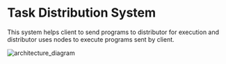 # Task Distribution System
  This system helps client to send programs to distributor for execution and distributor uses nodes to execute programs sent by client.
 
![architecture_diagram](https://user-images.githubusercontent.com/60542129/232329851-bc3861b3-7b63-4a44-87e3-a97f2dab9653.jpeg)
